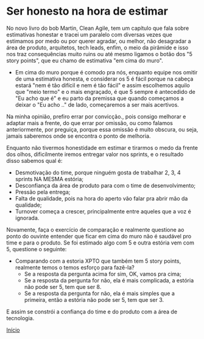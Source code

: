 # Ser honesto na hora de estimar

No novo livro do bob Martin, Clean Agile, tem um capítulo que fala sobre estimativas honestar e tracei um paralelo com diversas vezes que estimamos por medo ou por querer agradar, ou melhor, não desagradar a área de produto, arquitetos, tech leads, enfim, o meio da pirâmide e isso nos traz consequências muito ruins ou até mesmo ligamos o botão dos "5 story points", que eu chamo de estimativa "em cima do muro". 

- Em cima do muro porque é comodo pra nós, enquanto equipe nos omitir de uma estimativa honesta, e considerar os 5 é fácil porque na cabeça estará "nem é tão difícil e nem é tão fácil" e assim escolhemos aquilo que "meio termo" e o mais engraçado, é que 5 sempre é antecedido de "Eu acho que é" e eu parto da premissa que quando começamos a deixar o "Eu acho .." de lado, começaremos a ser mais acertivos.

Na minha opinião, prefiro errar por convicção., pois consigo melhorar e adaptar mais a frente, do que errar por omissão, ou como falamos anteriormente, por preguiça, porque essa omissão é muito obscura, ou seja, jamais saberemos onde se encontra o ponto de melhoria.

Enquanto não tivermos honestidade em estimar e tirarmos o medo da frente dos olhos, dificilmente iremos entregar valor nos sprints, e o resultado disso sabemos qual é: 
- Desmotivação do time, porque ninguém gosta de trabalhar 2, 3, 4 sprints NA MESMA estória;
- Desconfiança da área de produto para com o time de desenvolvimento;
- Pressão pela entrega;
- Falta de qualidade, pois na hora do aperto vão falar pra abrir mão da qualidade;
- Turnover começa a crescer, principalmente entre aqueles que a voz é ignorada.

Novamente, faça o exercício de comparação e realmente questione ao ponto do ouvinte entender que ficar em cima do muro não é saudável pro time e para o produto. Se foi estimado algo com 5 e outra estória vem com 5, questione o seguinte: 
- Comparando com a estoria XPTO que também tem 5 story points, realmente temos o temos esforço para fazê-la?
    - Se a resposta da pergunta acima for sim, OK, vamos pra cima;
    - Se a resposta da pergunta for não, ela é mais complicada, a estória não pode ser 5, tem que ser 8.
    - Se a resposta da pergunta for não, ela é mais simples que a primeira, então a estória não pode ser 5, tem que ser 3. 

E assim se constrói a confiança do time e do produto com a área de tecnologia.

[Início](https://github.com/thiagomarquessp/dividir-para-conquistar/blob/master/README.md)